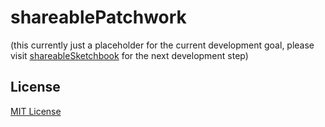 # shareablePatchwork #

(this currently just a placeholder for the current development goal, please visit [shareableSketchbook](https://github.com/rozek/shareableSketchbook) for the next development step)

## License ##

[MIT License](LICENSE.md)
